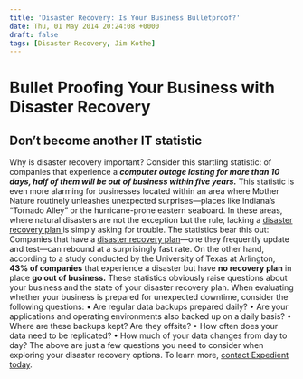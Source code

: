 ```yaml
---
title: 'Disaster Recovery: Is Your Business Bulletproof?'
date: Thu, 01 May 2014 20:24:08 +0000
draft: false
tags: [Disaster Recovery, Jim Kothe]
---
```


Bullet Proofing Your Business with Disaster Recovery
====================================================

Don’t become another IT statistic
---------------------------------

Why is disaster recovery important? Consider this startling statistic: of companies that experience a _**computer outage lasting for more than 10 days, half of them will be out of business within five years.**_ This statistic is even more alarming for businesses located within an area where Mother Nature routinely unleashes unexpected surprises—places like Indiana’s “Tornado Alley” or the hurricane-prone eastern seaboard. In these areas, where natural disasters are not the exception but the rule, lacking a [disaster recovery plan ](/managed-services/disaster-recovery/ "Disaster Recovery as a Service")is simply asking for trouble. The statistics bear this out: Companies that have a [disaster recovery plan](/managed-services/disaster-recovery/ "Disaster Recovery as a Service")—one they frequently update and test—can rebound at a surprisingly fast rate. On the other hand, according to a study conducted by the University of Texas at Arlington, **43% of companies** that experience a disaster but have **no recovery plan** in place **go out of business.** These statistics obviously raise questions about your business and the state of your disaster recovery plan. When evaluating whether your business is prepared for unexpected downtime, consider the following questions: • Are regular data backups prepared daily? • Are your applications and operating environments also backed up on a daily basis? • Where are these backups kept? Are they offsite? • How often does your data need to be replicated? • How much of your data changes from day to day? The above are just a few questions you need to consider when exploring your disaster recovery options. To learn more, [contact Expedient today](https://www.expedient.com/support/ "Support").